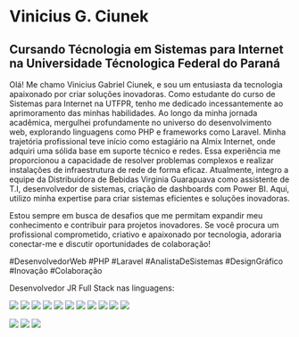 # Vinicius G. Ciunek
## Cursando Técnologia em Sistemas para Internet  na Universidade Técnologica Federal do Paraná 

Olá! Me chamo Vinicius Gabriel Ciunek, e sou um entusiasta da tecnologia apaixonado por criar soluções inovadoras. Como estudante do curso de Sistemas para Internet na UTFPR, tenho me dedicado incessantemente ao aprimoramento das minhas habilidades. Ao longo da minha jornada acadêmica, mergulhei profundamente no universo do desenvolvimento web, explorando linguagens como PHP e frameworks como Laravel. Minha trajetória profissional teve início como estagiário na Almix Internet, onde adquiri uma sólida base em suporte técnico e redes. Essa experiência me proporcionou a capacidade de resolver problemas complexos e realizar instalações de infraestrutura de rede de forma eficaz. Atualmente, integro a equipe da Distribuidora de Bebidas Virginia Guarapuava como assistente de T.I, desenvolvedor de sistemas, criação de dashboards com Power BI. Aqui, utilizo minha expertise para criar sistemas eficientes e soluções inovadoras.

Estou sempre em busca de desafios que me permitam expandir meu conhecimento e contribuir para projetos inovadores. Se você procura um profissional comprometido, criativo e apaixonado por tecnologia, adoraria conectar-me e discutir oportunidades de colaboração!

#DesenvolvedorWeb #PHP #Laravel #AnalistaDeSistemas #DesignGráfico #Inovação #Colaboração

Desenvolvedor JR Full Stack nas linguagens:

<img src="https://img.shields.io/badge/PHP-777BB4?style=for-the-badge&logo=php&logoColor=white" /> <img src="https://img.shields.io/badge/MySQL-4479A1?style=for-the-badge&logo=MySQL&logoColor=white" /> 
<img src="https://img.shields.io/badge/LARAVEL-FF2D20?style=for-the-badge&logo=laravel&logoColor=white" /> 
<img src="https://img.shields.io/badge/LIVEWIRE-4E56A6?style=for-the-badge&logo=livewire&logoColor=white" /> 
<img src="https://img.shields.io/badge/Java-ED8B00?style=for-the-badge&logo=java&logoColor=white" /> 
<img src="https://img.shields.io/badge/JavaScript-F7DF1E?style=for-the-badge&logo=javascript&logoColor=black" /> 
<img src="https://img.shields.io/badge/typescript-3178C6?style=for-the-badge&logo=typescript&logoColor=white" /> 
<img src="https://img.shields.io/badge/React-61DAFB?style=for-the-badge&logo=React&logoColor=white" /> 
<img src="https://img.shields.io/badge/TAILWIND%20CSS-06B6D4?style=for-the-badge&logo=tailwindcss&logoColor=white" /> 
<img src="https://img.shields.io/badge/HTML5-E34F26?style=for-the-badge&logo=html5&logoColor=white" />
<img src="https://img.shields.io/badge/CSS3-1572B6?style=for-the-badge&logo=css3&logoColor=white" />

<div>
  <a href="https://instagram.com/ciunekk" target="_blank"><img src="https://img.shields.io/badge/Instagram-E4405F?style=for-the-badge&logo=instagram&logoColor=white" target="_blank"></a> 
  <a href="https://www.linkedin.com/in/viniciusciunek/" target="_blank"><img src="https://img.shields.io/badge/linkedin-0A66C2?style=for-the-badge&logo=linkedin&logoColor=white" target="_blank"></a>
  <a href="https://instagram.com/ciunekk" target="_blank"><img src="https://img.shields.io/badge/Instagram-E4405F?style=for-the-badge&logo=instagram&logoColor=white" target="_blank"></a> 
</div>

